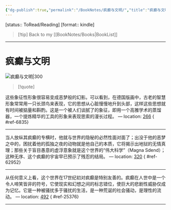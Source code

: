 ```yaml
---
{"dg-publish":true,"permalink":"/BookNotes/疯癫与文明/","title":"疯癫与文明","noteIcon":""}
---
```


[status:: ToRead/Reading]
[format:: kindle]

>[!tip] Back to my [[BookNotes/Books\|BookList]]

---
# 疯癫与文明

![疯癫与文明|300](https://img9.doubanio.com/view/subject/l/public/s24131739.jpg)

>[!quote]

这些象征性形象很容易变成恶梦般的幻影。可以看到，在德国版画中，古老的智慧形象常常用一只长颈鸟来表现，它的思想从心脏慢慢地升到头部，这样这些思想就有时间被掂量和斟酌。这是一个被人们谈腻了的象征，即用一个高雅学术的蒸馏器，一个提炼精华的工具的形象来表现思索的漫长过程。 — location: [266]()
{ #ref-6835}


---
当人放纵其疯癫的专横时，他就与世界的隐秘的必然性面对面了；出没于他的恶梦之中的，困扰着他的孤独之夜的动物就是他自己的本质，它将揭示出地狱的无情真理；那些关于盲目愚意的虚浮意象就是这个世界的“伟大科学”（Magna Sdend）；这种无序、这个疯癫的宇宙早已预示了残忍的结局。 — location: [320]()
{ #ref-62952}


---
从任何意义上看，这个世界在17世纪初对疯癫是特别友善的。疯癫在人世中是一个令人啼笑皆非的符号，它使现实和幻想之间的标志错位，使巨大的悲剧性威胁仅成为记忆。它是一种被骚扰多于骚扰的生活，是一种荒诞的社会骚动，是理性的流动。 — location: [492]()
{ #ref-25376}


---
